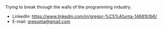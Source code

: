 Trying to break through the walls of the programming industry.

- LinkedIn: https://www.linkedin.com/in/gregor-%C5%A1unta-14681b1b6/
- E-mail: gresunta@gmail.com


